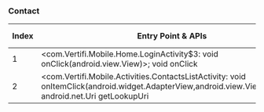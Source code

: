 ### Contact
| Index | Entry Point & APIs | Screen shot | Resource id | Label |
| ------------- | ------------- | ------------- |-------------|-------------|
| 1 | <com.Vertifi.Mobile.Home.LoginActivity$3: void onClick(android.view.View)>; void onClick | ![](D:\COSMOS\output\py\Play_win8\Finance\com.Vertifi.DeposZip.P314089681\com.Vertifi.Mobile.Home.LoginActivity.png) |  | |
| 2 | <com.Vertifi.Mobile.Activities.ContactsListActivity: void onItemClick(android.widget.AdapterView,android.view.View,int,long)>; android.net.Uri getLookupUri | ![](D:\COSMOS\output\py\Play_win8\Finance\com.Vertifi.Mobile.P231381116\com.Vertifi.Mobile.Activities.ContactsListActivity.png) |  | |
